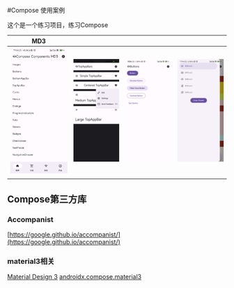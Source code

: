 #Compose 使用案例

这个是一个练习项目，练习Compose


|  MD3 |     |  |  |
| ------------------------------------------------------ | ------------------------------------------------------ | ---- |---- |
| ![](image/1650615822316.jpg) | ![](image/1650536737018.jpg) |   ![](image/1650536737021.jpg)   |![](image/1650615822319.jpg) |
| |                                                        |      |



## Compose第三方库

### Accompanist
[https://google.github.io/accompanist/](https://google.github.io/accompanist/)

### material3相关
[ Material Design 3](https://m3.material.io/)
[androidx.compose.material3](https://developer.android.com/reference/kotlin/androidx/compose/material3/package-summary)

